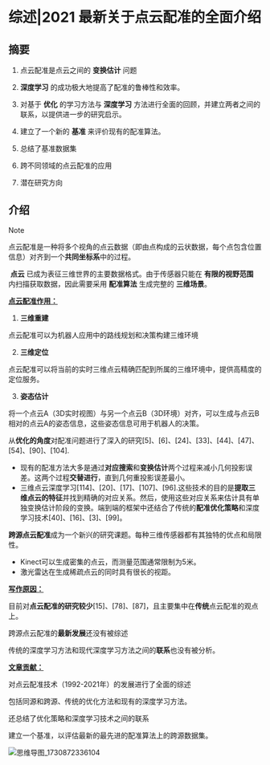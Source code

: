 # 综述|2021 最新关于点云配准的全面介绍

## **摘要**

1. 点云配准是点云之间的 **变换估计** 问题

2. **深度学习** 的成功极大地提高了配准的鲁棒性和效率。
3. 对基于 **优化** 的学习方法与 **深度学习** 方法进行全面的回顾，并建立两者之间的联系，以提供进一步的研究启示。

4. 建立了一个新的 **基准** 来评价现有的配准算法。

5. 总结了基准数据集
6. 跨不同领域的点云配准的应用
7. 潜在研究方向

## **介绍**

> [!NOTE]
>
> ​	点云配准是一种将多个视角的点云数据（即由点构成的云状数据，每个点包含位置信息）对齐到一个**共同坐标系**中的过程。

​	**点云** 已成为表征三维世界的主要数据格式。由于传感器只能在 **有限的视野范围** 内扫描获取数据，因此需要采用 **配准算法** 生成完整的 **三维场景**。



<u>**点云配准作用：**</u>

1. **三维重建**

点云配准可以为机器人应用中的路线规划和决策构建三维环境

2. **三维定位**

点云配准可以将当前的实时三维点云精确匹配到所属的三维环境中，提供高精度的定位服务。

3. **姿态估计**

​	将一个点云A（3D实时视图）与另一个点云B（3D环境）对齐，可以生成与点云B相对的点云A的姿态信息，这些姿态信息可用于机器人的决策。



从**优化的角度**对配准问题进行了深入的研究[5]、[6]、[24]、[33]、[44]、[47]、[54]、[90]、[104].

- 现有的配准方法大多是通过**对应搜索**和**变换估计**两个过程来减小几何投影误差。这两个过程**交替进行**，直到几何重投影误差最小。
- 三维点云深度学习[114]、[20]、[17]、[107]、[96].这些技术的目的是**提取三维点云的特征**并找到精确的对应关系。然后，使用这些对应关系来估计具有单独变换估计阶段的变换。端到端的框架中还结合了传统的**配准优化策略**和深度学习技术[40]、[16]、[3]、[99]。



**跨源点云配准**成为一个新兴的研究课题。每种三维传感器都有其独特的优点和局限性。

- Kinect可以生成密集的点云，而测量范围通常限制为5米。
- 激光雷达在生成稀疏点云的同时具有很长的视距。



**<u>写作原因：</u>**

目前对**点云配准的研究较少**[15]、[78]、[87]，且主要集中在**传统**点云配准的观点上。

跨源点云配准的**最新发展**还没有被综述

传统的深度学习方法和现代深度学习方法之间的**联系**也没有被分析。

**<u>文章贡献：</u>**

对点云配准技术（1992-2021年）的发展进行了全面的综述

包括同源和跨源、传统的优化方法和现有的深度学习方法。

还总结了优化策略和深度学习技术之间的联系

建立一个基准，以评估最新的最先进的配准算法上的跨源数据集。



![思维导图_1730872336104](F:\Documents\GitHub\hwj-s-study-notes\点云匹配笔记\assets\思维导图_1730872336104.svg)
